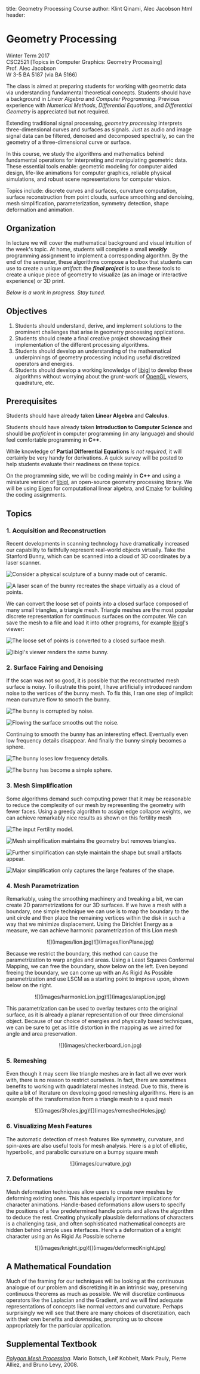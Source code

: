 title: Geometry Processing Course
author: Klint Qinami, Alec Jacobson
html header:  <link rel="stylesheet" href=style.css>

# Geometry Processing

Winter Term 2017  
CSC2521 [Topics in Computer Graphics: Geometry Processing]  
Prof. Alec Jacobson  
W 3-5 BA 5187 (via BA 5166)  

The class is aimed at preparing students for working with geometric data via
understanding fundamental theoretical concepts. Students should have a
background in _Linear Algebra_ and _Computer Programming_. Previous
experience with _Numerical Methods_, _Differential Equations_, and _Differential
Geometry_ is appreciated but not required.

Extending traditional signal processing, _geometry processing_ interprets
three-dimensional curves and surfaces as signals. Just as audio and image
signal data can be filtered, denoised and decomposed spectrally, so can the
geometry of a three-dimensional curve or surface.

In this course, we study the algorithms and mathematics behind fundamental
operations for interpreting and manipulating geometric data. These essential
tools enable: geometric modeling for computer aided design, life-like
animations for computer graphics, reliable physical simulations,  and robust
scene representations for computer vision.

Topics include: discrete curves and surfaces, curvature computation, surface
reconstruction from point clouds, surface smoothing and denoising, mesh
simplification, parameterization, symmetry detection, shape deformation and
animation.


## Organization

In lecture we will cover the mathematical background and visual intuition of
the week's topic. At home, students will complete a small **_weekly_**
programming assignment to implement a corresponding algorithm. By the end of
the semester, these algorithms compose a toolbox that students can use to
create a unique _artifact_: the **_final project_** is to use these tools to
create a unique piece of geometry to visualize (as an image or interactive
experience) or 3D print. 

_Below is a work in progress. Stay tuned._

## Objectives

 1. Students should understand, derive, and implement solutions to the
 prominent challenges that arise in geometry processing applications.
 2. Students should create a final creative project showcasing their
 implementation of the different processing algorithms.
 3. Students should develop an understanding of the mathematical underpinnings
 of geometry processing including useful discretized operators and energies.
 4. Students should develop a working knowledge of
 [libigl](http://libigl.github.io/libigl/) to develop these algorithms without
 worrying about the grunt-work of
 [OpenGL](https://en.wikipedia.org/wiki/OpenGL) viewers, quadrature, etc.

## Prerequisites

Students should have already taken **Linear Algebra** and **Calculus**.

Students should have already taken **Introduction to Computer Science** and
should be _proficient_ in computer programming (in any language) and should
feel comfortable programming in **C++**.

While knowledge of **Partial Differential Equations** _is not required_, it will
certainly be very handy for derivations. A quick survey will be posted to help
students evaluate their readiness on these topics.

On the programming side, we will be coding mainly in **C++** and using a
miniature version of [libigl](http://libigl.github.io/libigl/), an open-source
geometry processing library. We will be using
[Eigen](http://eigen.tuxfamily.org) for computational linear algebra, and
[Cmake](http://cmake.org) for building the coding assignments.

## Topics

### 1\. Acquisition and Reconstruction

Recent developments in scanning technology have dramatically increased our
capability to faithfully represent real-world objects virtually. Take the
Stanford Bunny, which can be scanned into a cloud of 3D coordinates by a laser scanner. 

![Consider a physical sculpture of a bunny made out of ceramic.](images/stanfordBunny.jpeg)

![A laser scan of the bunny recreates the shape virtually as a cloud of points.](images/stanfordBunnyCloud.jpg)


We can convert the loose set of points into a closed surface composed of many
small triangles, a triangle mesh. Triangle meshes are the most popular discrete representation for continuous
surfaces on the computer. We can save the mesh to a file and load it into other
programs, for example [libigl](http://libigl.github.io/libigl/)'s viewer:

![The loose set of points is converted to a closed surface mesh.](images/reconstructedBunny.jpg)

![ [libigl](http://libigl.github.io/libigl/)'s viewer renders the same bunny.](images/stanfordBunnyMesh.jpg)

### 2\. Surface Fairing and Denoising

If the scan was not so good, it is possible that the reconstructed mesh surface
is noisy. To illustrate this point, I have artificially introduced random noise
to the vertices of the bunny mesh. To fix this, I ran one step of implicit mean
curvature flow to smooth the bunny.

![The bunny is corrupted by noise.](images/noisyBunny.jpg)

![Flowing the surface smooths out the noise.](images/smoothBunny.jpg)


Continuing to smooth the bunny has an interesting effect. Eventually even low
frequency details disappear. And finally the bunny simply becomes a sphere.

![The bunny loses low frequency details.](images/reallySmoothedBunny.jpg)

![The bunny has become a simple sphere.](images/tooMuchSmoothing.jpg)

### 3\. Mesh Simplification

Some algorithms demand such computing power that it may be reasonable to reduce
the complexity of our mesh by representing the geometry with fewer faces. Using
a greedy algorithm to assign edge collapse weights, we can achieve remarkably
nice results as shown on this fertility mesh

![The input Fertility model.](images/fertility.jpg)

![Mesh simplification maintains the geometry but removes triangles.](images/simplifiedFertility.jpg)

![Further simplification can style maintain the shape but small artifacts
appear.](images/reallySimplifiedFertility.jpg)

![Major simplification only captures the large features of the shape.](images/simpleFertility.jpg)

### 4\. Mesh Parametrization

Remarkably, using the smoothing machinery and tweaking a bit, we can create 2D
parametrizations for our 3D surfaces. If we have a mesh with a boundary, one
simple technique we can use is to map the boundary to the unit circle and then
place the remaining vertices within the disk in such a way that we minimize
displacement. Using the Dirichlet Energy as a measure, we can achieve harmonic
parametrization of this Lion mesh

<center>![](images/lion.jpg)![](images/lionPlane.jpg)</center>

Because we restrict the boundary, this method can cause the parametrization to
warp angles and areas. Using a Least Squares Conformal Mapping, we can free the
boundary, show below on the left. Even beyond freeing the boundary, we can come
up with an As Rigid As Possible parametrization and use LSCM as a starting
point to improve upon, shown below on the right.

<center>![](images/harmonicLion.jpg)![](images/arapLion.jpg)</center>

This parametrization can be used to overlay textures onto the original surface,
as it is already a planar representation of our three dimensional object.
Because of our choice of energies and physically based techniques, we can be
sure to get as little distortion in the mapping as we aimed for angle and area
preservation.

<center>![](images/checkerboardLion.jpg)</center>

### 5\. Remeshing

Even though it may seem like triangle meshes are in fact all we ever work with,
there is no reason to restrict ourselves. In fact, there are sometimes benefits
to working with quadrilateral meshes instead. Due to this, there is quite a bit
of literature on developing good remeshing algorithms. Here is an example of
the transformation from a triangle mesh to a quad mesh

<center>![](images/3holes.jpg)![](images/remeshedHoles.jpg)</center>

### 6\. Visualizing Mesh Features

The automatic detection of mesh features like symmetry, curvature, and
spin-axes are also useful tools for mesh analysis. Here is a plot of elliptic,
hyperbolic, and parabolic curvature on a bumpy square mesh

<center> ![](images/curvature.jpg) </center>

### 7\. Deformations

Mesh deformation techniques allow users to create new meshes by deforming
existing ones. This has especially important implications for character
animations. Handle-based deformations allow users to specify the positions of a
few predetermined handle points and allows the algorithm to deduce the rest.
Creating physically plausible deformations of characters is a challenging task,
and often sophisticated mathematical concepts are hidden behind simple uses
interfaces. Here's a deformation of a knight character using an As Rigid As
Possible scheme

<center>![](images/knight.jpg)![](images/deformedKnight.jpg)</center>

## A Mathematical Foundation

Much of the framing for our techniques will be looking at the continuous
analogue of our problem and discretizing it in an intrinsic way, preserving
continuous theorems as much as possible. We will discretize continuous
operators like the Laplacian and the Gradient, and we will find adequate
representations of concepts like normal vectors and curvature. Perhaps
surprisingly we will see that there are many choices of discretization, each
with their own benefits and downsides, prompting us to choose appropriately for
the particular application.

## Supplemental Textbook

[_Polygon Mesh
Processing_](https://www.amazon.ca/Polygon-Mesh-Processing-Mario-Botsch/dp/1568814267/).
Mario Botsch, Leif Kobbelt, Mark Pauly, Pierre Alliez, and Bruno Levy, 2008.
